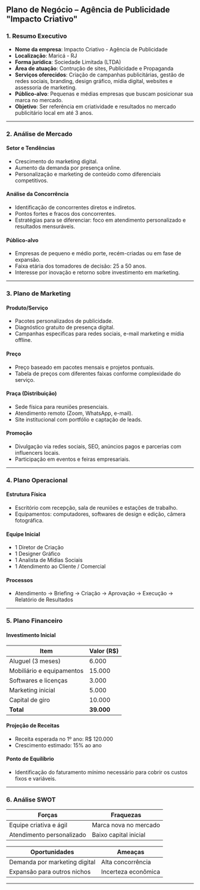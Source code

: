 ## **Plano de Negócio – Agência de Publicidade "Impacto Criativo"**

### 1. **Resumo Executivo**

* **Nome da empresa**: Impacto Criativo - Agência de Publicidade
* **Localização**: Maricá - RJ
* **Forma jurídica**: Sociedade Limitada (LTDA)
* **Área de atuação**: Contrução de sites, Publicidade e Propaganda
* **Serviços oferecidos**: Criação de campanhas publicitárias, gestão de redes sociais, branding, design gráfico, mídia digital, websites e assessoria de marketing.
* **Público-alvo**: Pequenas e médias empresas que buscam posicionar sua marca no mercado.
* **Objetivo**: Ser referência em criatividade e resultados no mercado publicitário local em até 3 anos.

---

### 2. **Análise de Mercado**

#### Setor e Tendências

* Crescimento do marketing digital.
* Aumento da demanda por presença online.
* Personalização e marketing de conteúdo como diferenciais competitivos.

#### Análise da Concorrência

* Identificação de concorrentes diretos e indiretos.
* Pontos fortes e fracos dos concorrentes.
* Estratégias para se diferenciar: foco em atendimento personalizado e resultados mensuráveis.

#### Público-alvo

* Empresas de pequeno e médio porte, recém-criadas ou em fase de expansão.
* Faixa etária dos tomadores de decisão: 25 a 50 anos.
* Interesse por inovação e retorno sobre investimento em marketing.

---

### 3. **Plano de Marketing**

#### Produto/Serviço

* Pacotes personalizados de publicidade.
* Diagnóstico gratuito de presença digital.
* Campanhas específicas para redes sociais, e-mail marketing e mídia offline.

#### Preço

* Preço baseado em pacotes mensais e projetos pontuais.
* Tabela de preços com diferentes faixas conforme complexidade do serviço.

#### Praça (Distribuição)

* Sede física para reuniões presenciais.
* Atendimento remoto (Zoom, WhatsApp, e-mail).
* Site institucional com portfólio e captação de leads.

#### Promoção

* Divulgação via redes sociais, SEO, anúncios pagos e parcerias com influencers locais.
* Participação em eventos e feiras empresariais.

---

### 4. **Plano Operacional**

#### Estrutura Física

* Escritório com recepção, sala de reuniões e estações de trabalho.
* Equipamentos: computadores, softwares de design e edição, câmera fotográfica.

#### Equipe Inicial

* 1 Diretor de Criação
* 1 Designer Gráfico
* 1 Analista de Mídias Sociais
* 1 Atendimento ao Cliente / Comercial

#### Processos

* Atendimento → Briefing → Criação → Aprovação → Execução → Relatório de Resultados

---

### 5. **Plano Financeiro**

#### Investimento Inicial

| Item                      | Valor (R\$) |
| ------------------------- | ----------- |
| Aluguel (3 meses)         | 6.000       |
| Mobiliário e equipamentos | 15.000      |
| Softwares e licenças      | 3.000       |
| Marketing inicial         | 5.000       |
| Capital de giro           | 10.000      |
| **Total**                 | **39.000**  |

#### Projeção de Receitas

* Receita esperada no 1º ano: R\$ 120.000
* Crescimento estimado: 15% ao ano

#### Ponto de Equilíbrio

* Identificação do faturamento mínimo necessário para cobrir os custos fixos e variáveis.

---

### 6. **Análise SWOT**

| Forças                    | Fraquezas             |
| ------------------------- | --------------------- |
| Equipe criativa e ágil    | Marca nova no mercado |
| Atendimento personalizado | Baixo capital inicial |

| Oportunidades                 | Ameaças             |
| ----------------------------- | ------------------- |
| Demanda por marketing digital | Alta concorrência   |
| Expansão para outros nichos   | Incerteza econômica |

---

